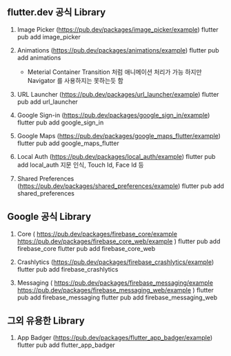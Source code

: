 ## flutter.dev 공식 Library

1. Image Picker (https://pub.dev/packages/image_picker/example)
   flutter pub add image_picker

2. Animations (https://pub.dev/packages/animations/example)
   flutter pub add animations
   * Meterial Container Transition 처럼 애니메이션 처리가 가능 하지만 Navigator 를 사용하지는 못하는듯 함
   
3. URL Launcher (https://pub.dev/packages/url_launcher/example)
   flutter pub add url_launcher
   
4. Google Sign-in (https://pub.dev/packages/google_sign_in/example)
   flutter pub add google_sign_in
   
5. Google Maps (https://pub.dev/packages/google_maps_flutter/example)
   flutter pub add google_maps_flutter

6. Local Auth (https://pub.dev/packages/local_auth/example)
   flutter pub add local_auth
   지문 인식, Touch Id, Face Id 등

7. Shared Preferences (https://pub.dev/packages/shared_preferences/example)
   flutter pub add shared_preferences



## Google 공식 Library

1. Core (
   https://pub.dev/packages/firebase_core/example
   https://pub.dev/packages/firebase_core_web/example
   )
   flutter pub add firebase_core
   flutter pub add firebase_core_web

2. Crashlytics (https://pub.dev/packages/firebase_crashlytics/example)
   flutter pub add firebase_crashlytics

3. Messaging (
      https://pub.dev/packages/firebase_messaging/example
      https://pub.dev/packages/firebase_messaging_web/example
   )
   flutter pub add firebase_messaging
   flutter pub add firebase_messaging_web



## 그외 유용한 Library

1. App Badger (https://pub.dev/packages/flutter_app_badger/example)
   flutter pub add flutter_app_badger
   